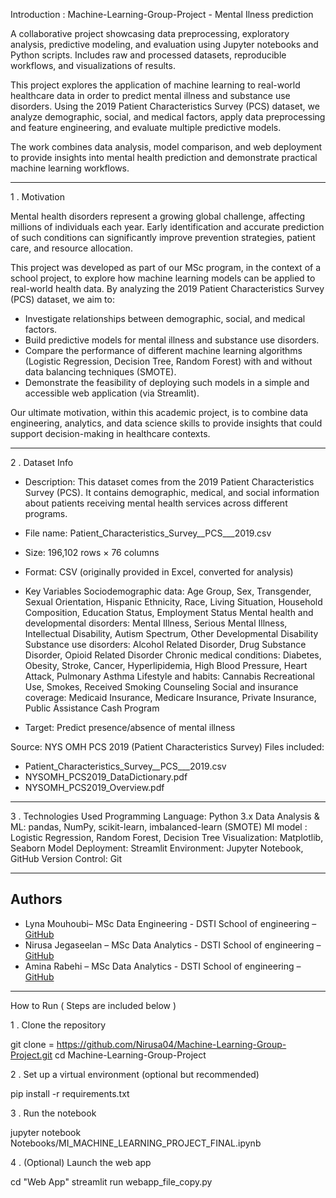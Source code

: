 Introduction : Machine-Learning-Group-Project - Mental Ilness prediction

A collaborative project showcasing data preprocessing, exploratory analysis, predictive modeling, and evaluation using Jupyter notebooks and Python scripts. Includes raw and processed datasets, reproducible workflows, and visualizations of results.

This project explores the application of machine learning to real-world healthcare data in order to predict mental illness and substance use disorders. Using the 2019 Patient Characteristics Survey (PCS) dataset, we analyze demographic, social, and medical factors, apply data preprocessing and feature engineering, and evaluate multiple predictive models. 

The work combines data analysis, model comparison, and web deployment to provide insights into mental health prediction and demonstrate practical machine learning workflows.

------------------------------------------------------------------------------------------------------------------------------------------------------------------------------------------------------------------------------------------------------------------------------------------------------------------------------------------------------------------------------------------------------------------------------------------------

1 . Motivation

Mental health disorders represent a growing global challenge, affecting millions of individuals each year. Early identification and accurate prediction of such conditions can significantly improve prevention strategies, patient care, and resource allocation.

This project was developed as part of our MSc program, in the context of a school project, to explore how machine learning models can be applied to real-world health data. By analyzing the 2019 Patient Characteristics Survey (PCS) dataset, we aim to:

- Investigate relationships between demographic, social, and medical factors.
- Build predictive models for mental illness and substance use disorders.
- Compare the performance of different machine learning algorithms (Logistic Regression, Decision Tree, Random Forest) with and without data balancing techniques (SMOTE).
- Demonstrate the feasibility of deploying such models in a simple and accessible web application (via Streamlit).

Our ultimate motivation, within this academic project, is to combine data engineering, analytics, and data science skills to provide insights that could support decision-making in healthcare contexts.


------------------------------------------------------------------------------------------------------------------------------------------------------------------------------------------------------------------------------------------------------------------------------------------------------------------------------------------------------------------------------------------------------------------------------------------

2 . Dataset Info

- Description: This dataset comes from the 2019 Patient Characteristics Survey (PCS). It contains demographic, medical, and social information about patients receiving mental health services across different programs.

- File name: Patient_Characteristics_Survey__PCS___2019.csv
- Size: 196,102 rows × 76 columns
- Format: CSV (originally provided in Excel, converted for analysis)


- Key Variables
Sociodemographic data: Age Group, Sex, Transgender, Sexual Orientation, Hispanic Ethnicity, Race, Living Situation, Household Composition, Education Status, Employment Status
Mental health and developmental disorders: Mental Illness, Serious Mental Illness, Intellectual Disability, Autism Spectrum, Other Developmental Disability
Substance use disorders: Alcohol Related Disorder, Drug Substance Disorder, Opioid Related Disorder
Chronic medical conditions: Diabetes, Obesity, Stroke, Cancer, Hyperlipidemia, High Blood Pressure, Heart Attack, Pulmonary Asthma
Lifestyle and habits: Cannabis Recreational Use, Smokes, Received Smoking Counseling
Social and insurance coverage: Medicaid Insurance, Medicare Insurance, Private Insurance, Public Assistance Cash Program

- Target: Predict presence/absence of mental illness


Source: NYS OMH PCS 2019 (Patient Characteristics Survey)
Files included:
- Patient_Characteristics_Survey__PCS___2019.csv
- NYSOMH_PCS2019_DataDictionary.pdf
- NYSOMH_PCS2019_Overview.pdf




------------------------------------------------------------------------------------------------------------------------------------------------------------------------------------------------------------------------------------------------------------------------------------------------------------------------------------------------------------------------------------------------------------------------------------------


3 . Technologies Used 
Programming Language: Python 3.x
Data Analysis & ML: pandas, NumPy, scikit-learn, imbalanced-learn (SMOTE)
Ml model : Logistic Regression, Random Forest, Decision Tree
Visualization: Matplotlib, Seaborn
Model Deployment: Streamlit
Environment: Jupyter Notebook, GitHub
Version Control: Git

------------------------------------------------------------------------------------------------------------------------------------------------------------------------------------------------------------------------------------------------------------------------------------------------------------------------------------------------------------------------------------------------------------------------------------------

## Authors
 
- Lyna Mouhoubi– MSc Data Engineering - DSTI School of engineering – [GitHub](https://github.com/lyna-username)
- Nirusa Jegaseelan – MSc Data Analytics - DSTI School of engineering – [GitHub](https://github.com/Nirusa04)
- Amina Rabehi – MSc Data Analytics - DSTI School of engineering – [GitHub](https://github.com/nom-username)


------------------------------------------------------------------------------------------------------------------------------------------------------------------------------------------------------------------------------------------------------------------------------------------------------------------------------------------------------------------------------------------------------------------------------------------


How to Run ( Steps are included below )

1 . Clone the repository

git clone = https://github.com/Nirusa04/Machine-Learning-Group-Project.git
cd Machine-Learning-Group-Project

2 . Set up a virtual environment (optional but recommended)

pip install -r requirements.txt

3 . Run the notebook

jupyter notebook Notebooks/MI_MACHINE_LEARNING_PROJECT_FINAL.ipynb

4 . (Optional) Launch the web app

cd "Web App"
streamlit run webapp_file_copy.py

